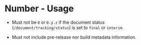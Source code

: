 # Number - Usage

* Must not be `0` or `0.y.z` if the document status (`/document/tracking/status`) is set to `final` or `interim`.

* Must not include pre-release nor build metadata information.
